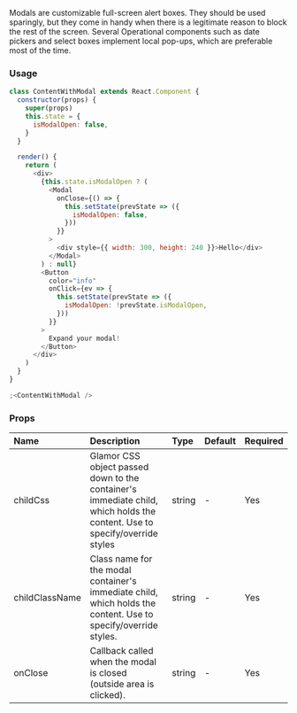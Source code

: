 Modals are customizable full-screen alert boxes. They should be used sparingly, but they come in handy when there is a legitimate reason to block the rest of the screen. Several Operational components such as date pickers and select boxes implement local pop-ups, which are preferable most of the time.

### Usage

```js
class ContentWithModal extends React.Component {
  constructor(props) {
    super(props)
    this.state = {
      isModalOpen: false,
    }
  }

  render() {
    return (
      <div>
        {this.state.isModalOpen ? (
          <Modal
            onClose={() => {
              this.setState(prevState => ({
                isModalOpen: false,
              }))
            }}
          >
            <div style={{ width: 300, height: 240 }}>Hello</div>
          </Modal>
        ) : null}
        <Button
          color="info"
          onClick={ev => {
            this.setState(prevState => ({
              isModalOpen: !prevState.isModalOpen,
            }))
          }}
        >
          Expand your modal!
        </Button>
      </div>
    )
  }
}

;<ContentWithModal />
```

### Props

| Name           | Description                                                                                                               | Type   | Default | Required |
| :------------- | :------------------------------------------------------------------------------------------------------------------------ | :----- | :------ | :------- |
| childCss       | Glamor CSS object passed down to the container's immediate child, which holds the content. Use to specify/override styles | string | -       | Yes      |
| childClassName | Class name for the modal container's immediate child, which holds the content. Use to specify/override styles.            | string | -       | Yes      |
| onClose        | Callback called when the modal is closed (outside area is clicked).                                                       | string | -       | Yes      |
